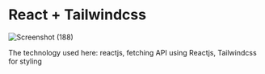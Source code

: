 # React + Tailwindcss
![Screenshot (188)](https://github.com/Ammb305/Random-Quote-Generator/assets/63208139/68899d98-3ff1-4e96-b6f3-ce86286d0e8c)

The technology used here: reactjs, fetching API using Reactjs, Tailwindcss for styling
